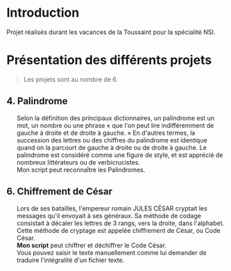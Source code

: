 # Introduction
Projet réalisés durant les vacances de la Toussaint pour la spécialité NSI.
# Présentation des différents projets
> Les projets sont au nombre de 6.
<h2>4. Palindrome</h2>
<ul>
Selon la définition des principaux dictionnaires, un palindrome est un mot, un nombre ou une phrase « que l'on peut lire indifféremment de gauche à droite et de droite à gauche. » En d'autres termes, la succession des lettres ou des chiffres du palindrome est identique quand on la parcourt de gauche à droite ou de droite à gauche. Le palindrome est considéré comme une figure de style, et est apprécié de nombreux littérateurs ou de verbicrucistes.<br>Mon script peut reconnaître les Palindromes.
</ul>
<h2>6. Chiffrement de César</h2>
<ul>
  Lors de ses batailles, l'empereur romain JULES CÉSAR cryptait les messages qu'il envoyait à ses généraux. Sa méthode de codage consistait à décaler les lettres de 3 rangs, vers la droite, dans l'alphabet. Cette méthode de cryptage est appelée chiffrement de César, ou Code César.<br>
  <strong>Mon script</strong> peut chiffrer et déchiffrer le Code César.<br>
  Vous pouvez saisir le texte manuellement comme lui demander de traduire l'intégralité d'un fichier texte.
</ul>
